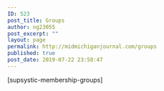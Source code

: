 ```yaml
---
ID: 523
post_title: Groups
author: ng23055
post_excerpt: ""
layout: page
permalink: http://midmichiganjournal.com/groups
published: true
post_date: 2019-07-22 23:58:47
---
```

[supsystic-membership-groups]